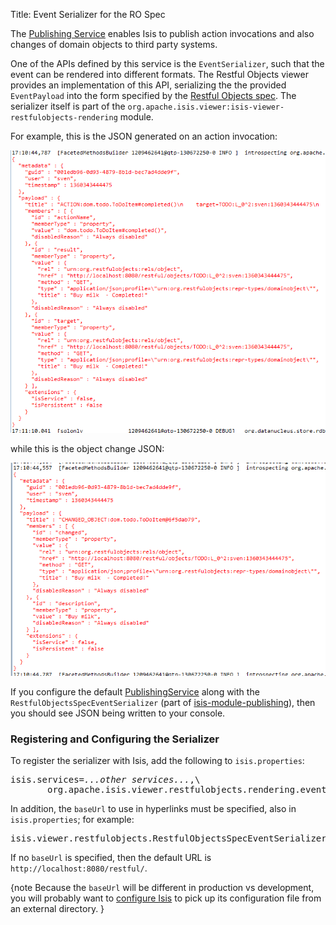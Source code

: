 Title: Event Serializer for the RO Spec

The [Publishing Service](../../../reference/services/publishing-service.html) enables Isis to publish action invocations and also changes of domain objects to third party systems.

One of the APIs defined by this service is the `EventSerializer`, such that the event can be rendered into different formats.  The Restful Objects viewer provides an implementation of this API, serializing the the provided `EventPayload` into the form specified by the [Restful Objects spec](http://restfulobjects.org).  The serializer itself is part of the `org.apache.isis.viewer:isis-viewer-restfulobjects-rendering` module.  

For example, this is the JSON generated on an action invocation:

 ![](images/action-invocation-published-to-stderr.png)

while this is the object change JSON:

 ![](images/changed-object-published-to-stderr.png)


If you configure the default [PublishingService](../../../reference/services/publishing-service.html) along with the `RestfulObjectsSpecEventSerializer` (part of [isis-module-publishing](https://github.com/isisaddons/isis-module-publishing)), then you should see JSON being written to your console.


### Registering and Configuring the Serializer

To register the serializer with Isis, add the following to `isis.properties`:

<pre>
isis.services=<i>...other services...</i>,\
       org.apache.isis.viewer.restfulobjects.rendering.eventserializer.RestfulObjectsSpecEventSerializer
</pre>

In addition, the `baseUrl` to use in hyperlinks must be specified, also in `isis.properties`; for example:

<pre>
isis.viewer.restfulobjects.RestfulObjectsSpecEventSerializer.baseUrl=https://myapp.mycompany.com:8080/restful/.
</pre>

If no `baseUrl` is specified, then the default URL is `http://localhost:8080/restful/`.

{note
Because the `baseUrl` will be different in production vs development, you will probably want to [configure Isis](../../../reference/configuration-files.html) to pick up its configuration file
from an external directory.
}

